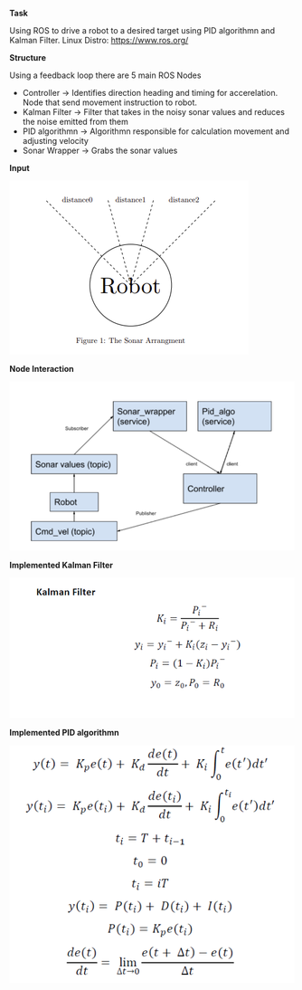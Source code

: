 **Task**

Using ROS to drive a robot to a desired target using PID algorithmn and Kalman Filter.
Linux Distro: https://www.ros.org/

**Structure**

Using a feedback loop there are 5 main ROS Nodes
* Controller -> Identifies direction heading and timing for accerelation. Node that send movement instruction to robot.
* Kalman Filter -> Filter that takes in the noisy sonar values and reduces the noise emitted from them
* PID algorithmn -> Algorithmn responsible for calculation movement and adjusting velocity 
* Sonar Wrapper -> Grabs the sonar values


**Input**

![alt text](./images/sonarinput.PNG)

**Node Interaction**

![alt text](./images/structure.PNG)

**Implemented Kalman Filter**

![alt text](./images/kalmanfilter.PNG)

**Implemented PID algorithmn**

![alt text](./images/PIDalgo.PNG)

